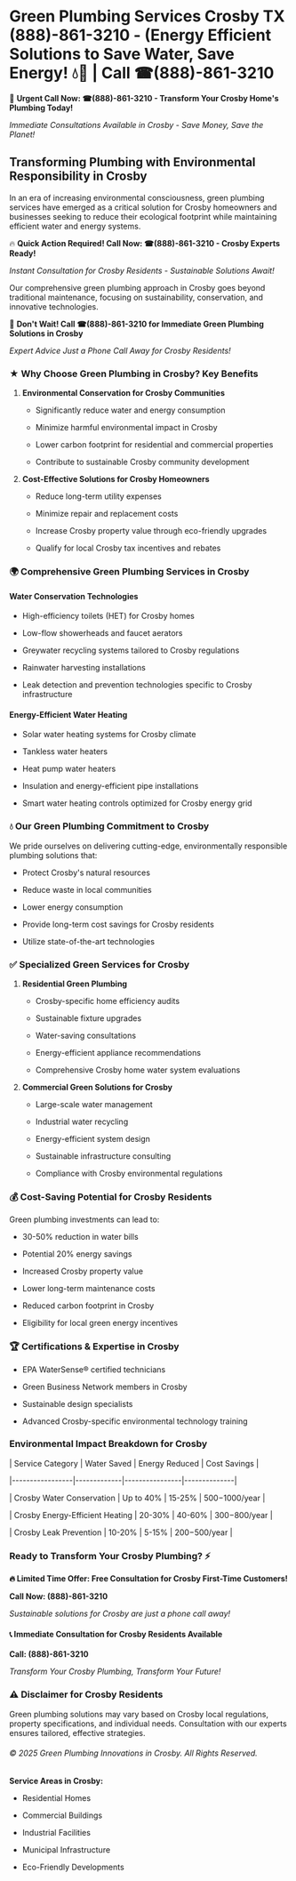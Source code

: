 # Green Plumbing Services Crosby TX (888)-861-3210 - (Energy Efficient Solutions to Save Water, Save Energy! 💧🌿 | Call ☎(888)-861-3210

🚨 **Urgent Call Now: ☎(888)-861-3210 - Transform Your Crosby Home's Plumbing Today!**
*Immediate Consultations Available in Crosby - Save Money, Save the Planet!*

## Transforming Plumbing with Environmental Responsibility in Crosby

In an era of increasing environmental consciousness, green plumbing services have emerged as a critical solution for Crosby homeowners and businesses seeking to reduce their ecological footprint while maintaining efficient water and energy systems. 

🔥 **Quick Action Required! Call Now: ☎(888)-861-3210 - Crosby Experts Ready!**
*Instant Consultation for Crosby Residents - Sustainable Solutions Await!*

Our comprehensive green plumbing approach in Crosby goes beyond traditional maintenance, focusing on sustainability, conservation, and innovative technologies.

🚨 **Don't Wait! Call ☎(888)-861-3210 for Immediate Green Plumbing Solutions in Crosby**
*Expert Advice Just a Phone Call Away for Crosby Residents!*

### ★ Why Choose Green Plumbing in Crosby? Key Benefits

1. **Environmental Conservation for Crosby Communities** 
   - Significantly reduce water and energy consumption
   - Minimize harmful environmental impact in Crosby
   - Lower carbon footprint for residential and commercial properties
   - Contribute to sustainable Crosby community development

2. **Cost-Effective Solutions for Crosby Homeowners** 
   - Reduce long-term utility expenses
   - Minimize repair and replacement costs
   - Increase Crosby property value through eco-friendly upgrades
   - Qualify for local Crosby tax incentives and rebates

### 🌍 Comprehensive Green Plumbing Services in Crosby

#### Water Conservation Technologies
- High-efficiency toilets (HET) for Crosby homes
- Low-flow showerheads and faucet aerators
- Greywater recycling systems tailored to Crosby regulations
- Rainwater harvesting installations
- Leak detection and prevention technologies specific to Crosby infrastructure

#### Energy-Efficient Water Heating
- Solar water heating systems for Crosby climate
- Tankless water heaters
- Heat pump water heaters
- Insulation and energy-efficient pipe installations
- Smart water heating controls optimized for Crosby energy grid

### 💧 Our Green Plumbing Commitment to Crosby

We pride ourselves on delivering cutting-edge, environmentally responsible plumbing solutions that:
- Protect Crosby's natural resources
- Reduce waste in local communities
- Lower energy consumption
- Provide long-term cost savings for Crosby residents
- Utilize state-of-the-art technologies

### ✅ Specialized Green Services for Crosby

1. **Residential Green Plumbing**
   - Crosby-specific home efficiency audits
   - Sustainable fixture upgrades
   - Water-saving consultations
   - Energy-efficient appliance recommendations
   - Comprehensive Crosby home water system evaluations

2. **Commercial Green Solutions for Crosby**
   - Large-scale water management
   - Industrial water recycling
   - Energy-efficient system design
   - Sustainable infrastructure consulting
   - Compliance with Crosby environmental regulations

### 💰 Cost-Saving Potential for Crosby Residents

Green plumbing investments can lead to:
- 30-50% reduction in water bills
- Potential 20% energy savings
- Increased Crosby property value
- Lower long-term maintenance costs
- Reduced carbon footprint in Crosby
- Eligibility for local green energy incentives

### 🏆 Certifications & Expertise in Crosby

- EPA WaterSense® certified technicians
- Green Business Network members in Crosby
- Sustainable design specialists
- Advanced Crosby-specific environmental technology training

### Environmental Impact Breakdown for Crosby

| Service Category | Water Saved | Energy Reduced | Cost Savings |
|-----------------|-------------|----------------|--------------|
| Crosby Water Conservation | Up to 40% | 15-25% | $500-$1000/year |
| Crosby Energy-Efficient Heating | 20-30% | 40-60% | $300-$800/year |
| Crosby Leak Prevention | 10-20% | 5-15% | $200-$500/year |

### Ready to Transform Your Crosby Plumbing? ⚡

**🔥 Limited Time Offer: Free Consultation for Crosby First-Time Customers!**

**Call Now: (888)-861-3210**
*Sustainable solutions for Crosby are just a phone call away!*

#### 📞 Immediate Consultation for Crosby Residents Available

**Call: (888)-861-3210**
*Transform Your Crosby Plumbing, Transform Your Future!*

### ⚠️ Disclaimer for Crosby Residents

Green plumbing solutions may vary based on Crosby local regulations, property specifications, and individual needs. Consultation with our experts ensures tailored, effective strategies.

###### © 2025 Green Plumbing Innovations in Crosby. All Rights Reserved.

**Service Areas in Crosby:** 
- Residential Homes
- Commercial Buildings
- Industrial Facilities
- Municipal Infrastructure
- Eco-Friendly Developments
